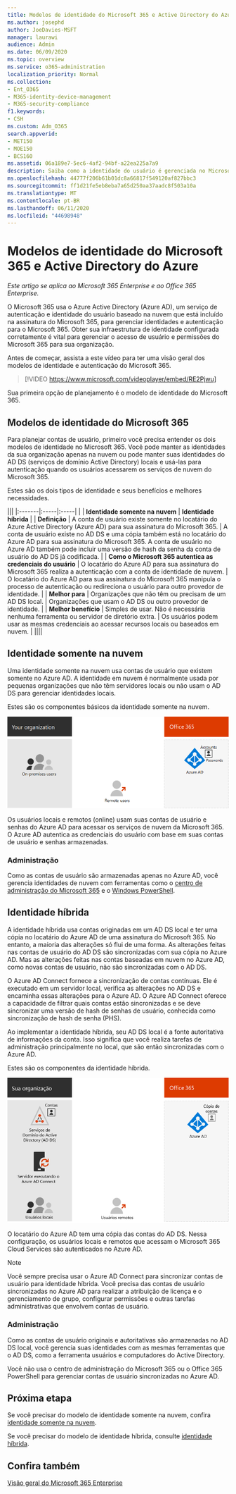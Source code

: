 ```yaml
---
title: Modelos de identidade do Microsoft 365 e Active Directory do Azure
ms.author: josephd
author: JoeDavies-MSFT
manager: laurawi
audience: Admin
ms.date: 06/09/2020
ms.topic: overview
ms.service: o365-administration
localization_priority: Normal
ms.collection:
- Ent_O365
- M365-identity-device-management
- M365-security-compliance
f1.keywords:
- CSH
ms.custom: Adm_O365
search.appverid:
- MET150
- MOE150
- BCS160
ms.assetid: 06a189e7-5ec6-4af2-94bf-a22ea225a7a9
description: Saiba como a identidade do usuário é gerenciada no Microsoft 365.
ms.openlocfilehash: 44777f206b61b01dc8a66817f549120af827bbc3
ms.sourcegitcommit: ff1d21fe5eb8eba7a65d250aa37aadc8f503a10a
ms.translationtype: MT
ms.contentlocale: pt-BR
ms.lasthandoff: 06/11/2020
ms.locfileid: "44698948"
---
```

# <a name="microsoft-365-identity-models-and-azure-active-directory"></a>Modelos de identidade do Microsoft 365 e Active Directory do Azure

*Este artigo se aplica ao Microsoft 365 Enterprise e ao Office 365 Enterprise.*

O Microsoft 365 usa o Azure Active Directory (Azure AD), um serviço de autenticação e identidade do usuário baseado na nuvem que está incluído na assinatura do Microsoft 365, para gerenciar identidades e autenticação para o Microsoft 365. Obter sua infraestrutura de identidade configurada corretamente é vital para gerenciar o acesso de usuário e permissões do Microsoft 365 para sua organização.

Antes de começar, assista a este vídeo para ter uma visão geral dos modelos de identidade e autenticação do Microsoft 365.

> [!VIDEO https://www.microsoft.com/videoplayer/embed/RE2Pjwu]

Sua primeira opção de planejamento é o modelo de identidade do Microsoft 365.

## <a name="microsoft-365-identity-models"></a>Modelos de identidade do Microsoft 365

Para planejar contas de usuário, primeiro você precisa entender os dois modelos de identidade no Microsoft 365. Você pode manter as identidades da sua organização apenas na nuvem ou pode manter suas identidades do AD DS (serviços de domínio Active Directory) locais e usá-las para autenticação quando os usuários acessarem os serviços de nuvem do Microsoft 365.  

Estes são os dois tipos de identidade e seus benefícios e melhores necessidades.

|||
|:-------|:-----|:-----|
|  | **Identidade somente na nuvem** | **Identidade híbrida** |
| **Definição** | A conta de usuário existe somente no locatário do Azure Active Directory (Azure AD) para sua assinatura do Microsoft 365. | A conta de usuário existe no AD DS e uma cópia também está no locatário do Azure AD para sua assinatura do Microsoft 365. A conta de usuário no Azure AD também pode incluir uma versão de hash da senha da conta de usuário do AD DS já codificada. |
| **Como o Microsoft 365 autentica as credenciais do usuário** | O locatário do Azure AD para sua assinatura do Microsoft 365 realiza a autenticação com a conta de identidade de nuvem. | O locatário do Azure AD para sua assinatura do Microsoft 365 manipula o processo de autenticação ou redireciona o usuário para outro provedor de identidade. |
| **Melhor para** | Organizações que não têm ou precisam de um AD DS local. | Organizações que usam o AD DS ou outro provedor de identidade. |
| **Melhor benefício** | Simples de usar. Não é necessária nenhuma ferramenta ou servidor de diretório extra. | Os usuários podem usar as mesmas credenciais ao acessar recursos locais ou baseados em nuvem. |
||||

## <a name="cloud-only-identity"></a>Identidade somente na nuvem

Uma identidade somente na nuvem usa contas de usuário que existem somente no Azure AD. A identidade em nuvem é normalmente usada por pequenas organizações que não têm servidores locais ou não usam o AD DS para gerenciar identidades locais. 

Estes são os componentes básicos da identidade somente na nuvem.
 
![Componentes básicos da identidade somente na nuvem](./media/about-office-365-identity/cloud-only-identity.png)

Os usuários locais e remotos (online) usam suas contas de usuário e senhas do Azure AD para acessar os serviços de nuvem da Microsoft 365. O Azure AD autentica as credenciais do usuário com base em suas contas de usuário e senhas armazenadas.

### <a name="administration"></a>Administração
Como as contas de usuário são armazenadas apenas no Azure AD, você gerencia identidades de nuvem com ferramentas como o [centro de administração do Microsoft 365](https://admin.microsoft.com) e o [Windows PowerShell](https://docs.microsoft.com/office365/enterprise/powershell/manage-user-accounts-and-licenses-with-office-365-powershell). 

## <a name="hybrid-identity"></a>Identidade híbrida

A identidade híbrida usa contas originadas em um AD DS local e ter uma cópia no locatário do Azure AD de uma assinatura do Microsoft 365. No entanto, a maioria das alterações só flui de uma forma. As alterações feitas nas contas de usuário do AD DS são sincronizadas com sua cópia no Azure AD. Mas as alterações feitas nas contas baseadas em nuvem no Azure AD, como novas contas de usuário, não são sincronizadas com o AD DS.

O Azure AD Connect fornece a sincronização de contas contínuas. Ele é executado em um servidor local, verifica as alterações no AD DS e encaminha essas alterações para o Azure AD. O Azure AD Connect oferece a capacidade de filtrar quais contas estão sincronizadas e se deve sincronizar uma versão de hash de senhas de usuário, conhecida como sincronização de hash de senha (PHS).

Ao implementar a identidade híbrida, seu AD DS local é a fonte autoritativa de informações da conta. Isso significa que você realiza tarefas de administração principalmente no local, que são então sincronizadas com o Azure AD. 

Estes são os componentes da identidade híbrida.

![Componentes da identidade híbrida](./media/about-office-365-identity/hybrid-identity.png)

O locatário do Azure AD tem uma cópia das contas do AD DS. Nessa configuração, os usuários locais e remotos que acessam o Microsoft 365 Cloud Services são autenticados no Azure AD.

>[!Note]
>Você sempre precisa usar o Azure AD Connect para sincronizar contas de usuário para identidade híbrida. Você precisa das contas de usuário sincronizadas no Azure AD para realizar a atribuição de licença e o gerenciamento de grupo, configurar permissões e outras tarefas administrativas que envolvem contas de usuário.
>

### <a name="administration"></a>Administração

Como as contas de usuário originais e autoritativas são armazenadas no AD DS local, você gerencia suas identidades com as mesmas ferramentas que o AD DS, como a ferramenta usuários e computadores do Active Directory. 

Você não usa o centro de administração do Microsoft 365 ou o Office 365 PowerShell para gerenciar contas de usuário sincronizadas no Azure AD.

## <a name="next-step"></a>Próxima etapa

Se você precisar do modelo de identidade somente na nuvem, confira [identidade somente na nuvem](cloud-only-identities.md).

Se você precisar do modelo de identidade híbrida, consulte [identidade híbrida](plan-for-directory-synchronization.md).


## <a name="see-also"></a>Confira também

[Visão geral do Microsoft 365 Enterprise](https://docs.microsoft.com/microsoft-365/enterprise/microsoft-365-overview)
